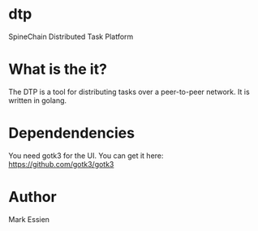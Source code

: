 # dtp
SpineChain Distributed Task Platform


# What is the it?

The DTP is a tool for distributing tasks over a peer-to-peer network. It is written in golang.


# Dependendencies
You need gotk3 for the UI. You can get it here: https://github.com/gotk3/gotk3

# Author

Mark Essien
